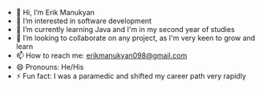 - 👋 Hi, I’m Erik Manukyan
- 👀 I’m interested in software development
- 🌱 I’m currently learning Java and I'm in my second year of studies
- 💞️ I’m looking to collaborate on any project, as I'm very keen to grow and learn
- 📫 How to reach me: erikmanukyan098@gmail.com
- 😄 Pronouns: He/His
- ⚡ Fun fact: I was a paramedic and shifted my career path very rapidly

<!---
erik-manukyan/erik-manukyan is a ✨ special ✨ repository because its `README.md` (this file) appears on your GitHub profile.
You can click the Preview link to take a look at your changes.
--->
